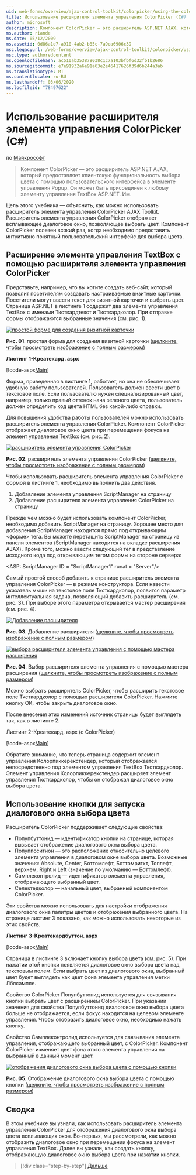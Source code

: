 ```yaml
---
uid: web-forms/overview/ajax-control-toolkit/colorpicker/using-the-colorpicker-control-extender-cs
title: Использование расширителя элемента управления ColorPicker (C#) | Документация Майкрософт
author: microsoft
description: Компонент ColorPicker — это расширитель ASP.NET AJAX, который предоставляет клиентскую функциональность выбора цвета с помощью пользовательского интерфейса в элементе управления Popup. Он может быть присоединен к любому ASP.NET...
ms.author: riande
ms.date: 05/12/2009
ms.assetid: 0d86a1e7-a910-4ab2-b85c-7a9ea6906c39
msc.legacyurl: /web-forms/overview/ajax-control-toolkit/colorpicker/using-the-colorpicker-control-extender-cs
msc.type: authoredcontent
ms.openlocfilehash: ac510ab353878038c1c7a103bfbf6d32fb1b2686
ms.sourcegitcommit: e7e91932a6e91a63e2e46417626f39d6b244a3ab
ms.translationtype: MT
ms.contentlocale: ru-RU
ms.lasthandoff: 03/06/2020
ms.locfileid: "78497622"
---
```

# <a name="using-the-colorpicker-control-extender-c"></a>Использование расширителя элемента управления ColorPicker (C#)

по [Майкрософт](https://github.com/microsoft)

> Компонент ColorPicker — это расширитель ASP.NET AJAX, который предоставляет клиентскую функциональность выбора цвета с помощью пользовательского интерфейса в элементе управления Popup. Он может быть присоединен к любому элементу управления TextBox ASP.NET. Им.

Цель этого учебника — объяснить, как можно использовать расширитель элемента управления ColorPicker AJAX Toolkit. Расширитель элемента управления ColorPicker отображает всплывающее диалоговое окно, позволяющее выбрать цвет. Компонент ColorPicker полезен всякий раз, когда необходимо предоставить интуитивно понятный пользовательский интерфейс для выбора цвета.

## <a name="extending-a-textbox-control-with-the-colorpicker-control-extender"></a>Расширение элемента управления TextBox с помощью расширителя элемента управления ColorPicker

Представьте, например, что вы хотите создать веб-сайт, который позволит посетителям создавать настраиваемые визитные карточки. Посетители могут ввести текст для визитной карточки и выбрать цвет. Страница ASP.NET в листинге 1 содержит два элемента управления TextBox с именами Тксткардтекст и Тксткардколор. При отправке формы отображаются выбранные значения (см. рис. 1).

[![простой форме для создания визитной карточки](using-the-colorpicker-control-extender-cs/_static/image1.jpg)](using-the-colorpicker-control-extender-cs/_static/image1.png)

**Рис. 01**. простая форма для создания визитной карточки ([щелкните, чтобы просмотреть изображение с полным размером](using-the-colorpicker-control-extender-cs/_static/image2.png))

**Листинг 1-Креатекард. aspx**

[!code-aspx[Main](using-the-colorpicker-control-extender-cs/samples/sample1.aspx)]

Форма, приведенная в листинге 1, работает, но она не обеспечивает удобную работу пользователей. Пользователь должен ввести цвет в текстовое поле. Если пользователю нужен специализированный цвет, например, только правый оттенок нача зеленого цвета, пользователь должен определить код цвета HTML без какой-либо справки.

Для повышения удобства работы пользователей можно использовать расширитель элемента управления ColorPicker. Компонент ColorPicker отображает диалоговое окно цвета при перемещении фокуса на элемент управления TextBox (см. рис. 2).

[![расширитель элемента управления ColorPicker](using-the-colorpicker-control-extender-cs/_static/image2.jpg)](using-the-colorpicker-control-extender-cs/_static/image3.png)

**Рис. 02**. расширитель элемента управления ColorPicker ([щелкните, чтобы просмотреть изображение с полным размером](using-the-colorpicker-control-extender-cs/_static/image4.png))

Чтобы использовать расширитель элемента управления ColorPicker с формой в листинге 1, необходимо выполнить два действия.

1. Добавление элемента управления ScriptManager на страницу
2. Добавление расширителя элемента управления ColorPicker на страницу

Прежде чем можно будет использовать компонент ColorPicker, необходимо добавить ScriptManager на страницу. Хорошее место для добавления ScriptManager находится прямо под открывающим &lt;форме&gt; тега. Вы можете перетащить ScriptManager на страницу из панели элементов (ScriptManager находится на вкладке расширения AJAX). Кроме того, можно ввести следующий тег в представление исходного кода под открывающим тегом формы на стороне сервера:

&lt;ASP: ScriptManager ID = "ScriptManager1" runat = "Server"/&gt;

Самый простой способ добавить к странице расширитель элемента управления ColorPicker — в режиме конструктора. Если навести указатель мыши на текстовое поле Тксткардколор, появится параметр интеллектуальная задача, позволяющий добавить расширитель (см. рис. 3). При выборе этого параметра открывается мастер расширения (см. рис. 4).

[![Добавление расширителя](using-the-colorpicker-control-extender-cs/_static/image3.jpg)](using-the-colorpicker-control-extender-cs/_static/image5.png)

**Рис. 03**. Добавление расширителя ([щелкните, чтобы просмотреть изображение с полным размером](using-the-colorpicker-control-extender-cs/_static/image6.png))

[![выбора расширителя элемента управления с помощью мастера расширения](using-the-colorpicker-control-extender-cs/_static/image4.jpg)](using-the-colorpicker-control-extender-cs/_static/image7.png)

**Рис. 04**. Выбор расширителя элемента управления с помощью мастера расширения ([щелкните, чтобы просмотреть изображение с полным размером](using-the-colorpicker-control-extender-cs/_static/image8.png))

Можно выбрать расширитель ColorPicker, чтобы расширить текстовое поле Тксткардколор с помощью расширителя ColorPicker. Нажмите кнопку ОК, чтобы закрыть диалоговое окно.

После внесения этих изменений источник страницы будет выглядеть так, как в листинге 2.

Листинг 2-Креатекард. aspx (с ColorPicker)

[!code-aspx[Main](using-the-colorpicker-control-extender-cs/samples/sample2.aspx)]

Обратите внимание, что теперь страница содержит элемент управления Колорпиккерекстендер, который отображается непосредственно под элементом управления TextBox Тксткардколор. Элемент управления Колорпиккерекстендер расширяет элемент управления Тксткардколор, чтобы он отображал диалоговое окно выбора цвета.

## <a name="using-a-button-to-launch-the-color-picker-dialog"></a>Использование кнопки для запуска диалогового окна выбора цвета

Расширитель ColorPicker поддерживает следующие свойства:

- Попупбуттонид — идентификатор кнопки на странице, которая вызывает отображение диалогового окна выбора цвета.
- Попуппоситион — это расположение относительно целевого элемента управления в диалоговом окне выбора цвета. Возможные значения: Absolute, Center, Боттомлефт, Боттомригхт, Топлефт, верхнем, Right и Left (значение по умолчанию — Боттомлефт).
- Самплеконтролид — идентификатор элемента управления, отображающего выбранный цвет.
- Селектедколор — начальный цвет, выбранный компонентом ColorPicker.

Эти свойства можно использовать для настройки отображения диалогового окна палитры цветов и отображения выбранного цвета. На странице листинг 3 показано, как можно использовать некоторые из этих свойств.

**Листинг 3-Креатекардбуттон. aspx**

[!code-aspx[Main](using-the-colorpicker-control-extender-cs/samples/sample3.aspx)]

Страница в листинге 3 включает кнопку выбора цвета (см. рис. 5). При нажатии этой кнопки появляется диалоговое окно выбора цвета над текстовым полем. Если выбрать цвет из диалогового окна, выбранный цвет будет выглядеть как цвет фона элемента управления метки Лблсампле.

Свойство ColorPicker Попупбуттонид используется для связывания кнопки выбрать цвет с расширением ColorPicker. При указании значения для свойства Попупбуттонид диалоговое окно выбора цвета больше не отображается, если фокус находится на целевом элементе управления. Чтобы отобразить диалоговое окно, необходимо нажать кнопку.

Свойство Самплеконтролид используется для связывания элемента управления, отображающего выбранный цвет, с ColorPicker. Компонент ColorPicker изменяет цвет фона этого элемента управления на выбранный в данный момент цвет.

[![отображения диалогового окна выбора цвета с помощью кнопки](using-the-colorpicker-control-extender-cs/_static/image5.jpg)](using-the-colorpicker-control-extender-cs/_static/image9.png)

**Рис. 05**. Отображение диалогового окна выбора цвета с помощью кнопки ([щелкните, чтобы просмотреть изображение с полным размером](using-the-colorpicker-control-extender-cs/_static/image10.png))

## <a name="summary"></a>Сводка

В этом учебнике вы узнали, как использовать расширитель элемента управления ColorPicker для отображения диалогового окна выбора цвета всплывающих окон. Во-первых, мы рассмотрели, как можно отобразить диалоговое окно при перемещении фокуса на элемент управления TextBox. Далее вы узнали, как создать кнопку, отображающую диалоговое окно выбора цвета при нажатии кнопки.

> [!div class="step-by-step"]
> [Дальше](using-the-colorpicker-control-extender-vb.md)
